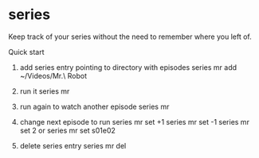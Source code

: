 # series

Keep track of your series without the need to remember where you left of.

Quick start
1. add series entry pointing to directory with episodes
    series mr add ~/Videos/Mr.\ Robot
2. run it
    series mr
3. run again to watch another episode
    series mr

4. change next episode to run
    series mr set +1
    series mr set -1
    series mr set 2
or
    series mr set s01e02

5. delete series entry
    series mr del

